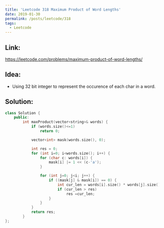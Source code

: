 ```yaml
---
title: 'Leetcode 318 Maximum Product of Word Lengths'
date: 2019-01-30
permalink: /posts/leetcode/318
tags:
  - Leetcode
---
```

## Link: ##
https://leetcode.com/problems/maximum-product-of-word-lengths/

## Idea: ##
- Using 32 bit integer to represent the occurence of each char in a word.

## Solution: ##
```cpp
class Solution {
    public:
        int maxProduct(vector<string>& words) {
            if (words.size()<=1)
                return 0;

            vector<int> mask(words.size(), 0);

            int res = 0;
            for (int i=0; i<words.size(); i++) {
                for (char c: words[i]) {
                    mask[i] |= 1 << (c-'a');
                }

                for (int j=0; j<i; j++) {
                    if ((mask[j] & mask[i]) == 0) {
                        int cur_len = words[i].size() * words[j].size();
                        if (cur_len > res)
                            res =cur_len;
                    }
                }
            }
            return res;
        }
};
```
